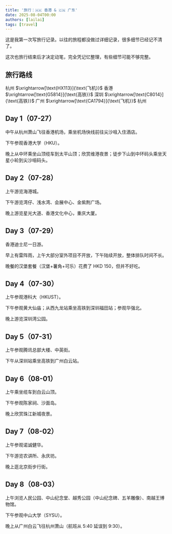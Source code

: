 ```yaml
---
title: '旅行：🇭🇰 香港 & 🇨🇳 广东'
date: 2025-08-04T00:00
authors: [lailai]
tags: [travel]
---
```


这是我第一次写旅行记录。以往的旅程都没做过详细记录，很多细节已经记不清了。

这次也旅行结束后才决定动笔，完全凭记忆整理，有些细节可能不够完整。

<!-- truncate -->

## 旅行路线

杭州 $\xrightarrow[\text{HX113}]{\text{飞机}}$ 香港 $\xrightarrow[\text{G5814}]{\text{高铁}}$ 深圳 $\xrightarrow[\text{C8014}]{\text{高铁}}$ 广州 $\xrightarrow[\text{CA1794}]{\text{飞机}}$ 杭州

## Day 1（07-27）

中午从杭州萧山飞往香港机场，乘坐机场快线前往尖沙咀入住酒店。

下午参观香港大学（HKU）。

晚上从中环乘坐山顶缆车到太平山顶；欣赏维港夜景；徒步下山到中环码头乘坐天星小轮到尖沙咀码头。

## Day 2（07-28）

上午游览海港城。

下午游览湾仔、浅水湾、会展中心、金紫荆广场。

晚上游览星光大道、香港文化中心，重庆大厦。

## Day 3（07-29）

香港迪士尼一日游。

早上有雷阵雨，上午大部分室外项目不开放，下午陆续开放，整体排队时间不长。

晚餐的汉堡套餐（汉堡+薯角+可乐）花费了 HKD 150，但并不好吃。

## Day 4（07-30）

上午参观港科大（HKUST）。

下午参观黄大仙庙；从西九龙站乘坐高铁到深圳福田站；参观华强北。

晚上游览深圳湾公园。

## Day 5（07-31）

上午参观腾讯总部大楼、中英街。

下午从深圳站乘坐高铁到广州白云站。

## Day 6（08-01）

上午乘坐缆车到白云山顶。

下午参观陈家祠、沙面岛。

晚上欣赏珠江新城夜景。

## Day 7（08-02）

上午参观诺诚健华。

下午游览农讲所、永庆坊。

晚上逛北京街步行街。

## Day 8（08-03）

上午浏览人民公园、中山纪念堂、越秀公园（中山纪念碑、五羊雕像）、南越王博物馆。

下午参观中山大学（SYSU）。

晚上从广州白云飞往杭州萧山（航班从 5:40 延误到 9:30）。
